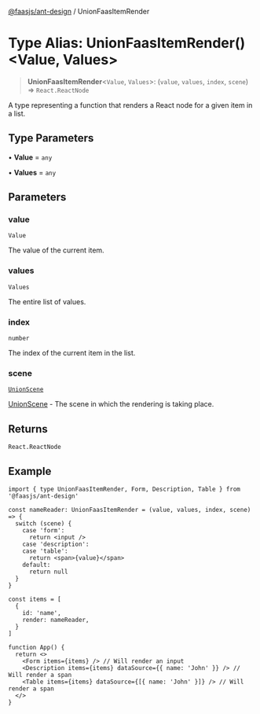 [@faasjs/ant-design](../README.md) / UnionFaasItemRender

# Type Alias: UnionFaasItemRender()\<Value, Values\>

> **UnionFaasItemRender**\<`Value`, `Values`\>: (`value`, `values`, `index`, `scene`) => `React.ReactNode`

A type representing a function that renders a React node for a given item in a list.

## Type Parameters

• **Value** = `any`

• **Values** = `any`

## Parameters

### value

`Value`

The value of the current item.

### values

`Values`

The entire list of values.

### index

`number`

The index of the current item in the list.

### scene

[`UnionScene`](UnionScene.md)

[UnionScene](UnionScene.md) - The scene in which the rendering is taking place.

## Returns

`React.ReactNode`

## Example

```tsx
import { type UnionFaasItemRender, Form, Description, Table } from '@faasjs/ant-design'

const nameReader: UnionFaasItemRender = (value, values, index, scene) => {
  switch (scene) {
    case 'form':
      return <input />
    case 'description':
    case 'table':
      return <span>{value}</span>
    default:
      return null
  }
}

const items = [
  {
    id: 'name',
    render: nameReader,
  }
]

function App() {
  return <>
    <Form items={items} /> // Will render an input
    <Description items={items} dataSource={{ name: 'John' }} /> // Will render a span
    <Table items={items} dataSource={[{ name: 'John' }]} /> // Will render a span
  </>
}
```
